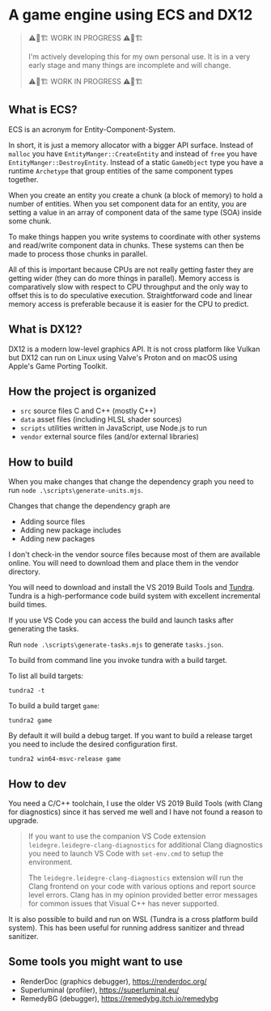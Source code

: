 # A game engine using ECS and DX12

> ⚠️🚧🏗️ WORK IN PROGRESS ⚠️🚧🏗️
>
> I'm actively developing this for my own personal use. It is in a very early stage and many things are incomplete and will change.
>
> ⚠️🚧🏗️ WORK IN PROGRESS ⚠️🚧🏗️

## What is ECS?

ECS is an acronym for Entity-Component-System.

In short, it is just a memory allocator with a bigger API surface. Instead of `malloc` you have `EntityManger::CreateEntity` and instead of `free` you have `EntityManger::DestroyEntity`. Instead of a static `GameObject` type you have a runtime `Archetype` that group entities of the same component types together.

When you create an entity you create a chunk (a block of memory) to hold a number of entities. When you set component data for an entity, you are setting a value in an array of component data of the same type (SOA) inside some chunk.

To make things happen you write systems to coordinate with other systems and read/write component data in chunks. These systems can then be made to process those chunks in parallel.

All of this is important because CPUs are not really getting faster they are getting wider (they can do more things in parallel). Memory access is comparatively slow with respect to CPU throughput and the only way to offset this is to do speculative execution. Straightforward code and linear memory access is preferable because it is easier for the CPU to predict.

## What is DX12?

DX12 is a modern low-level graphics API. It is not cross platform like Vulkan but DX12 can run on Linux using Valve's Proton and on macOS using Apple's Game Porting Toolkit.

## How the project is organized

- `src` source files C and C++ (mostly C++)
- `data` asset files (including HLSL shader sources)
- `scripts` utilities written in JavaScript, use Node.js to run
- `vendor` external source files (and/or external libraries)

## How to build

When you make changes that change the dependency graph you need to run `node .\scripts\generate-units.mjs`.

Changes that change the dependency graph are

- Adding source files
- Adding new package includes
- Adding new packages

I don't check-in the vendor source files because most of them are available online. You will need to download them and place them in the vendor directory.

You will need to download and install the VS 2019 Build Tools and [Tundra](https://github.com/deplinenoise/tundra). Tundra is a high-performance code build system with excellent incremental build times.

If you use VS Code you can access the build and launch tasks after generating the tasks.

Run `node .\scripts\generate-tasks.mjs` to generate `tasks.json`.

To build from command line you invoke tundra with a build target.

To list all build targets:

```
tundra2 -t
```

To build a build target `game`:

```
tundra2 game
```

By default it will build a debug target. If you want to build a release target you need to include the desired configuration first.

```
tundra2 win64-msvc-release game
```

## How to dev

You need a C/C++ toolchain, I use the older VS 2019 Build Tools (with Clang for diagnostics) since it has served me well and I have not found a reason to upgrade.

> If you want to use the companion VS Code extension `leidegre.leidegre-clang-diagnostics` for additional Clang diagnostics you need to launch VS Code with `set-env.cmd` to setup the environment.
>
> The `leidegre.leidegre-clang-diagnostics` extension will run the Clang frontend on your code with various options and report source level errors. Clang has in my opinion provided better error messages for common issues that Visual C++ has never supported.

It is also possible to build and run on WSL (Tundra is a cross platform build system). This has been useful for running address sanitizer and thread sanitizer.

## Some tools you might want to use

- RenderDoc (graphics debugger), https://renderdoc.org/
- Superluminal (profiler), https://superluminal.eu/
- RemedyBG (debugger), https://remedybg.itch.io/remedybg
